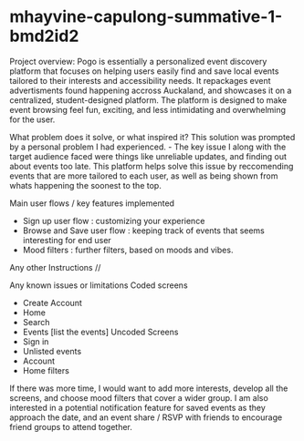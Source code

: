 # mhayvine-capulong-summative-1-bmd2id2

Project overview:
Pogo is essentially a personalized event discovery platform that focuses on helping users easily find and save local events tailored to their interests and accessibility needs. It repackages event advertisments found happening accross Auckaland, and showcases it on a centralized, student-designed platform. The platform is designed to make event browsing feel fun, exciting, and less intimidating and overwhelming for the user. 

What problem does it solve, or what inspired it?
This solution was prompted by a personal problem I had experienced. -
The key issue I along with the target audience faced were things like unreliable updates, and finding out about events too late. This platform helps solve this issue by reccomending events that are more tailored to each user, as well as being shown from whats happening the soonest to the top. 

Main user flows / key features implemented 
- Sign up user flow : customizing your experience 
- Browse and Save user flow : keeping track of events that seems interesting for end user
- Mood filters : further filters, based on moods and vibes.

Any other Instructions
//

Any known issues or limitations
Coded screens 
- Create Account
- Home 
- Search 
- Events [list the events]
Uncoded Screens 
- Sign in
- Unlisted events 
- Account
- Home filters

If there was more time, I would want to add more interests, develop all the screens, and choose mood filters that cover a wider group. I am also interested in a potential notification feature for saved events as they approach the date, and an event share / RSVP with friends to encourage friend groups to attend together. 